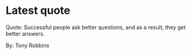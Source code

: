 # Latest quote 

Quote: Successful people ask better questions, and as a result, they get better answers. 

By: Tony Robbins